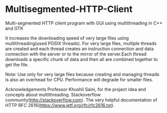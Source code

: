 # Multisegmented-HTTP-Client
Multi-segmented HTTP client program with GUI using multithreading in C++ and GTK

It increases the downloading speed of very large files using multithreading(used POSIX threads).
For very large files, multiple threads are created and each thread creates an instruction connection and data connection with the server or to the mirror of the server.Each thread downloads a specific chunk of data and then all are combined together to get the file.

Note:
Use only for very large files because creating and managing threads is also an overhead for CPU. Performance will degrade for smaller files.



Acknowledgements
Professor Khushil Saini, for the project idea and concepts about multithreading.
Stackoverflow community(http://stackoverflow.com).
The very helpful documentation of HTTP RFC 2616(https://www.ietf.org/rfc/rfc2616.txt).
